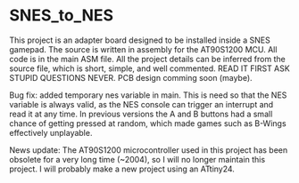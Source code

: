 # SNES_to_NES
This project is an adapter board designed to be installed inside a SNES gamepad.
The source is written in assembly for the AT90S1200 MCU. All code is in the main ASM file.
All the project details can be inferred from the source file, which is short, simple, and well commented. READ IT FIRST ASK STUPID QUESTIONS NEVER.
PCB design comming soon (maybe).

Bug fix: added temporary nes variable in main. This is need so that the NES variable is always valid, as the NES console can trigger an interrupt and read it at any time.
	In previous versions the A and B buttons had a small chance of getting pressed at random, which made games such as B-Wings effectively unplayable.

News update: The AT90S1200 microcontroller used in this project has been obsolete for a very long time (~2004), so I will no longer maintain this project.
I will probably make a new project using an ATtiny24.